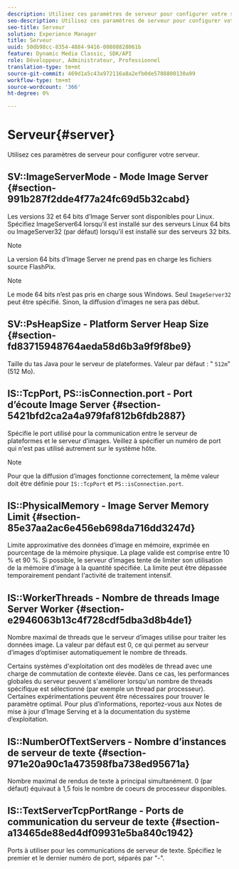 ```yaml
---
description: Utilisez ces paramètres de serveur pour configurer votre serveur.
seo-description: Utilisez ces paramètres de serveur pour configurer votre serveur.
seo-title: Serveur
solution: Experience Manager
title: Serveur
uuid: 50db98cc-8354-4884-9416-00808828061b
feature: Dynamic Media Classic, SDK/API
role: Développeur, Administrateur, Professionnel
translation-type: tm+mt
source-git-commit: 469d1a5c43a972116a8a2efb0de5708800130a99
workflow-type: tm+mt
source-wordcount: '366'
ht-degree: 0%

---
```



# Serveur{#server}

Utilisez ces paramètres de serveur pour configurer votre serveur.

## SV::ImageServerMode - Mode Image Server {#section-991b287f2dde4f77a24fc69d5b32cabd}

Les versions 32 et 64 bits d’Image Server sont disponibles pour Linux. Spécifiez ImageServer64 lorsqu’il est installé sur des serveurs Linux 64 bits ou ImageServer32 (par défaut) lorsqu’il est installé sur des serveurs 32 bits.

>[!NOTE]
>
>La version 64 bits d’Image Server ne prend pas en charge les fichiers source FlashPix.

>[!NOTE]
>
>Le mode 64 bits n’est pas pris en charge sous Windows. Seul `ImageServer32` peut être spécifié. Sinon, la diffusion d’images ne sera pas début.

## SV::PsHeapSize - Platform Server Heap Size {#section-fd83715948764aeda58d6b3a9f9f8be9}

Taille du tas Java pour le serveur de plateformes. Valeur par défaut : &quot; `512m`&quot; (512 Mo).

## IS::TcpPort, PS::isConnection.port - Port d’écoute Image Server {#section-5421bfd2ca2a4a979faf812b6fdb2887}

Spécifie le port utilisé pour la communication entre le serveur de plateformes et le serveur d’images. Veillez à spécifier un numéro de port qui n&#39;est pas utilisé autrement sur le système hôte.

>[!NOTE]
>
>Pour que la diffusion d’images fonctionne correctement, la même valeur doit être définie pour `IS::TcpPort` et `PS::isConnection.port`.

## IS::PhysicalMemory - Image Server Memory Limit {#section-85e37aa2ac6e456eb698da716dd3247d}

Limite approximative des données d’image en mémoire, exprimée en pourcentage de la mémoire physique. La plage valide est comprise entre 10 % et 90 %. Si possible, le serveur d’images tente de limiter son utilisation de la mémoire d’image à la quantité spécifiée. La limite peut être dépassée temporairement pendant l&#39;activité de traitement intensif.

## IS::WorkerThreads - Nombre de threads Image Server Worker {#section-e2946063b13c4f728cdf5dba3d8b4de1}

Nombre maximal de threads que le serveur d’images utilise pour traiter les données image. La valeur par défaut est 0, ce qui permet au serveur d’images d’optimiser automatiquement le nombre de threads.

Certains systèmes d&#39;exploitation ont des modèles de thread avec une charge de commutation de contexte élevée. Dans ce cas, les performances globales du serveur peuvent s&#39;améliorer lorsqu&#39;un nombre de threads spécifique est sélectionné (par exemple un thread par processeur). Certaines expérimentations peuvent être nécessaires pour trouver le paramètre optimal. Pour plus d’informations, reportez-vous aux Notes de mise à jour d’Image Serving et à la documentation du système d’exploitation.

## IS::NumberOfTextServers - Nombre d’instances de serveur de texte {#section-971e20a90c1a473598fba738ed95671a}

Nombre maximal de rendus de texte à principal simultanément. 0 (par défaut) équivaut à 1,5 fois le nombre de coeurs de processeur disponibles.

## IS::TextServerTcpPortRange - Ports de communication du serveur de texte {#section-a13465de88ed4df09931e5ba840c1942}

Ports à utiliser pour les communications de serveur de texte. Spécifiez le premier et le dernier numéro de port, séparés par &quot;-&quot;.

